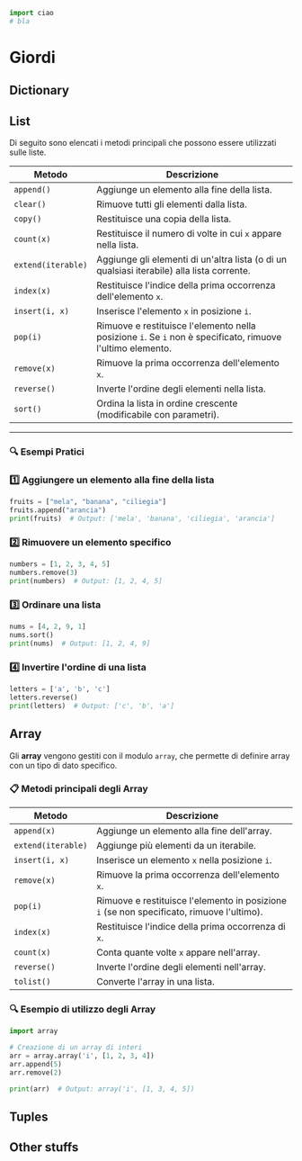 ```py
import ciao
# bla
```

# Giordi

## Dictionary

## List

Di seguito sono elencati i metodi principali che possono essere utilizzati sulle liste.

| Metodo             | Descrizione                                                                                                |
| ------------------ | ---------------------------------------------------------------------------------------------------------- |
| `append()`         | Aggiunge un elemento alla fine della lista.                                                                |
| `clear()`          | Rimuove tutti gli elementi dalla lista.                                                                    |
| `copy()`           | Restituisce una copia della lista.                                                                         |
| `count(x)`         | Restituisce il numero di volte in cui `x` appare nella lista.                                              |
| `extend(iterable)` | Aggiunge gli elementi di un'altra lista (o di un qualsiasi iterabile) alla lista corrente.                 |
| `index(x)`         | Restituisce l'indice della prima occorrenza dell'elemento `x`.                                             |
| `insert(i, x)`     | Inserisce l'elemento `x` in posizione `i`.                                                                 |
| `pop(i)`           | Rimuove e restituisce l'elemento nella posizione `i`. Se `i` non è specificato, rimuove l'ultimo elemento. |
| `remove(x)`        | Rimuove la prima occorrenza dell'elemento `x`.                                                             |
| `reverse()`        | Inverte l'ordine degli elementi nella lista.                                                               |
| `sort()`           | Ordina la lista in ordine crescente (modificabile con parametri).                                          |

---

### 🔍 Esempi Pratici

### 1️⃣ **Aggiungere un elemento alla fine della lista**

```python
fruits = ["mela", "banana", "ciliegia"]
fruits.append("arancia")
print(fruits)  # Output: ['mela', 'banana', 'ciliegia', 'arancia']
```

### 2️⃣ **Rimuovere un elemento specifico**

```python
numbers = [1, 2, 3, 4, 5]
numbers.remove(3)
print(numbers)  # Output: [1, 2, 4, 5]
```

### 3️⃣ **Ordinare una lista**

```python
nums = [4, 2, 9, 1]
nums.sort()
print(nums)  # Output: [1, 2, 4, 9]
```

### 4️⃣ **Invertire l'ordine di una lista**

```python
letters = ['a', 'b', 'c']
letters.reverse()
print(letters)  # Output: ['c', 'b', 'a']
```

## Array

Gli **array** vengono gestiti con il modulo `array`, che permette di definire array con un tipo di dato specifico.

### 📋 **Metodi principali degli Array**
| Metodo         | Descrizione |
|---------------|------------|
| `append(x)`   | Aggiunge un elemento alla fine dell'array. |
| `extend(iterable)` | Aggiunge più elementi da un iterabile. |
| `insert(i, x)` | Inserisce un elemento `x` nella posizione `i`. |
| `remove(x)`   | Rimuove la prima occorrenza dell'elemento `x`. |
| `pop(i)`      | Rimuove e restituisce l'elemento in posizione `i` (se non specificato, rimuove l'ultimo). |
| `index(x)`    | Restituisce l'indice della prima occorrenza di `x`. |
| `count(x)`    | Conta quante volte `x` appare nell'array. |
| `reverse()`   | Inverte l'ordine degli elementi nell'array. |
| `tolist()`    | Converte l'array in una lista. |

### 🔍 **Esempio di utilizzo degli Array**
```python
import array

# Creazione di un array di interi
arr = array.array('i', [1, 2, 3, 4])
arr.append(5)
arr.remove(2)

print(arr)  # Output: array('i', [1, 3, 4, 5])
```

## Tuples

## Other stuffs
